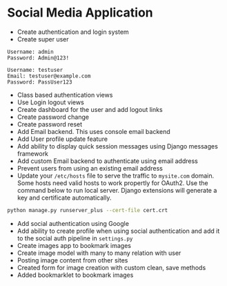 # Social Media Application

- Create authentication and login system
- Create super user

```plaintext
Username: admin
Password: Admin@123!

Username: testuser
Email: testuser@example.com
Password: PassUser123
```

- Class based authentication views
- Use Login logout views
- Create dashboard for the user and add logout links
- Create password change
- Create password reset
- Add Email backend. This uses console email backend
- Add User profile update feature
- Add ability to display quick session messages using Django messages framework
- Add custom Email backend to authenticate using email address
- Prevent users from using an existing email address
- Update your `/etc/hosts` file to serve the traffic to `mysite.com` domain. Some hosts need valid hosts to work propertly for OAuth2. Use the command below to run local server. Django extensions will generate a key and certificate automatically.

```bash
python manage.py runserver_plus --cert-file cert.crt
```

- Add social authentication using Google
- Add ability to create profile when using social authentication and add it to the social auth pipeline in `settings.py`
- Create images app to bookmark images
- Create image model with many to many relation with user
- Posting image content from other sites
- Created form for image creation with custom clean, save methods
- Added bookmarklet to bookmark images